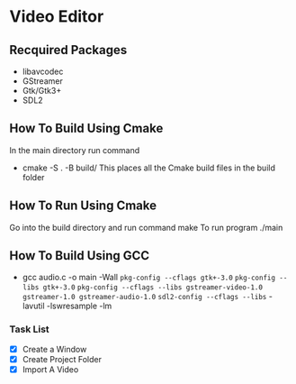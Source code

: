 # Video Editor

## Recquired Packages
- libavcodec
- GStreamer
- Gtk/Gtk3+
- SDL2

## How To Build Using Cmake
In the main directory run command
- cmake -S . -B build/
This places all the Cmake build files in the build folder

## How To Run Using Cmake
Go into the build directory and run command make
To run program ./main

## How To Build Using GCC
- gcc audio.c -o main -Wall `pkg-config --cflags gtk+-3.0` `pkg-config --libs gtk+-3.0` `pkg-config --cflags --libs gstreamer-video-1.0 gstreamer-1.0 gstreamer-audio-1.0` `sdl2-config --cflags --libs` -lavutil -lswresample -lm

### Task List
- [x] Create a Window
- [x] Create Project Folder
- [x] Import A Video
